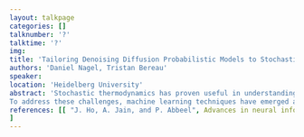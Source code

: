```yaml
---
layout: talkpage
categories: []
talknumber: '?'
talktime: '?'
img:
title: 'Tailoring Denoising Diffusion Probabilistic Models to Stochastic Thermodynamics'
authors: 'Daniel Nagel, Tristan Bereau'
speaker: 
location: 'Heidelberg University'
abstract: 'Stochastic thermodynamics has proven useful in understanding the dynamics of complex systems in non-equilibrium states. In particular, entropy production is an important concept within this framework due to its close relation to the Hamiltonian of the system and its significant role in the Crooks fluctuation relation. However, its computational complexity due to its dependence on the estimation of time-dependent probability distributions limits its application to smaller systems.
To address these challenges, machine learning techniques have emerged as valuable tools. While many of these techniques, in particular denoising diffusion probabilistic models (DDPMs),¹ are inspired by statistical mechanics, we aim here to strengthen this link. By rewriting the DDPM score in terms of stochastic thermodynamical quantities, we explore the potential to impose physical constraints within the machine learning model, thereby improving learning efficiency while maintaining consistency with nonequilibrium statistical mechanics. Our work represents a step toward an integrated framework that combines the strengths of machine learning and stochastic thermodynamics, offering a new perspective for studying complex systems on a larger scale with greater computational efficiency.'
references: [[ "J. Ho, A. Jain, and P. Abbeel", Advances in neural information processing systems, 2020, 33, 6840]
]
---
```

